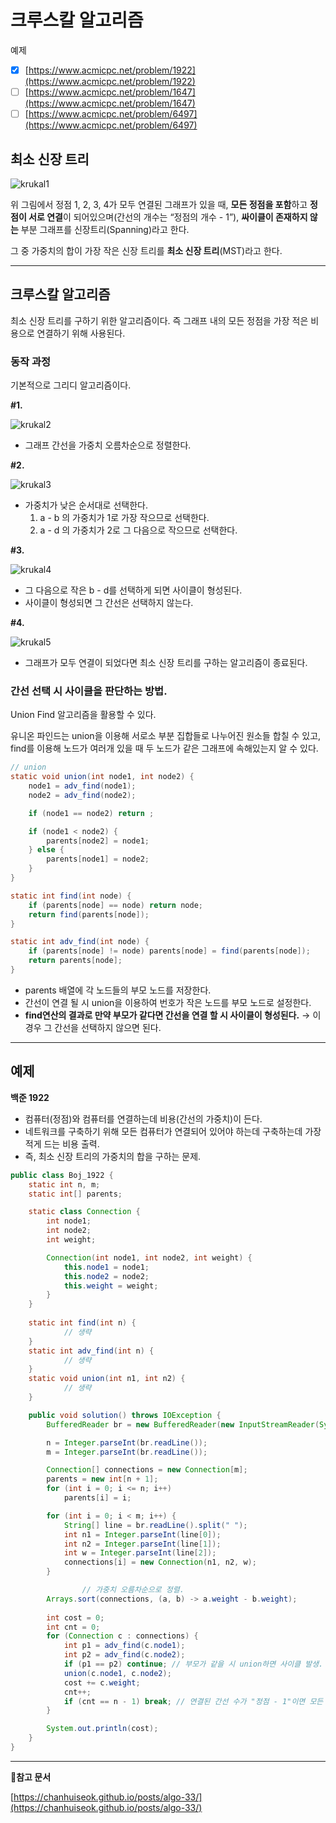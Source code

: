 # 크루스칼 알고리즘

예제

- [x]  [https://www.acmicpc.net/problem/1922](https://www.acmicpc.net/problem/1922)
- [ ]  [https://www.acmicpc.net/problem/1647](https://www.acmicpc.net/problem/1647)
- [ ]  [https://www.acmicpc.net/problem/6497](https://www.acmicpc.net/problem/6497)

## 최소 신장 트리

![krukal1](./img/kruskal/kruskal1.png)

위 그림에서 정점 1, 2, 3, 4가 모두 연결된 그래프가 있을 때, **모든 정점을 포함**하고 **정점이 서로 연결**이 되어있으며(간선의 개수는 “정점의 개수 - 1”), **싸이클이 존재하지 않는** 부분 그래프를 신장트리(Spanning)라고 한다.

그 중 가중치의 합이 가장 작은 신장 트리를 **최소 신장 트리**(MST)라고 한다.

---

## 크루스칼 알고리즘

최소 신장 트리를 구하기 위한 알고리즘이다. 즉 그래프 내의 모든 정점을 가장 적은 비용으로 연결하기 위해 사용된다.

### **동작 과정**

기본적으로 그리디 알고리즘이다.

**#1.**

![krukal2](./img/kruskal/kruskal2.png)

- 그래프 간선을 가중치 오름차순으로 정렬한다.

**#2.**

![krukal3](./img/kruskal/kruskal3.png)

- 가중치가 낮은 순서대로 선택한다.
    1. a - b 의 가중치가 1로 가장 작으므로 선택한다.
    2. a - d 의 가중치가 2로 그 다음으로 작으므로 선택한다.

**#3.**

![krukal4](./img/kruskal/kruskal4.png)

- 그 다음으로 작은 b - d를 선택하게 되면 사이클이 형성된다.
- 사이클이 형성되면 그 간선은 선택하지 않는다.

**#4.**

![krukal5](./img/kruskal/kruskal5.png)

- 그래프가 모두 연결이 되었다면 최소 신장 트리를 구하는 알고리즘이 종료된다.

### 간선 선택 시 사이클을 판단하는 방법.

Union Find 알고리즘을 활용할 수 있다.

유니온 파인드는 union을 이용해 서로소 부분 집합들로 나누어진 원소들 합칠 수 있고, find를 이용해 노드가 여러개 있을 때 두 노드가 같은 그래프에 속해있는지 알 수 있다.

```java
// union
static void union(int node1, int node2) {
    node1 = adv_find(node1);
    node2 = adv_find(node2);

    if (node1 == node2) return ;

    if (node1 < node2) {
        parents[node2] = node1;
    } else {
        parents[node1] = node2;
    }
}
```

```java
static int find(int node) {
    if (parents[node] == node) return node;
    return find(parents[node]);
}
```

```java
static int adv_find(int node) {
    if (parents[node] != node) parents[node] = find(parents[node]);
    return parents[node];
}
```

- parents 배열에 각 노드들의 부모 노드를 저장한다.
- 간선이 연결 될 시 union을 이용하여 번호가 작은 노드를 부모 노드로 설정한다.
- **find연산의 결과로 만약 부모가 같다면 간선을 연결 할 시 사이클이 형성된다.** → 이 경우 그 간선을 선택하지 않으면 된다.

---

## 예제

**백준 1922**

- 컴퓨터(정점)와 컴퓨터를 연결하는데 비용(간선의 가중치)이 든다.
- 네트워크를 구축하기 위해 모든 컴퓨터가 연결되어 있어야 하는데 구축하는데 가장 적게 드는 비용 출력.
- 즉, 최소 신장 트리의 가중치의 합을 구하는 문제.

```java
public class Boj_1922 {
    static int n, m;
    static int[] parents;

    static class Connection {
        int node1;
        int node2;
        int weight;

        Connection(int node1, int node2, int weight) {
            this.node1 = node1;
            this.node2 = node2;
            this.weight = weight;
        }
    }
    
    static int find(int n) {
		    // 생략
    }
    static int adv_find(int n) {
		    // 생략
    }
    static void union(int n1, int n2) {
		    // 생략
    }

    public void solution() throws IOException {
        BufferedReader br = new BufferedReader(new InputStreamReader(System.in));

        n = Integer.parseInt(br.readLine());
        m = Integer.parseInt(br.readLine());

        Connection[] connections = new Connection[m];
        parents = new int[n + 1];
        for (int i = 0; i <= n; i++)
            parents[i] = i;

        for (int i = 0; i < m; i++) {
            String[] line = br.readLine().split(" ");
            int n1 = Integer.parseInt(line[0]);
            int n2 = Integer.parseInt(line[1]);
            int w = Integer.parseInt(line[2]);
            connections[i] = new Connection(n1, n2, w);
        }

				// 가중치 오름차순으로 정렬.
        Arrays.sort(connections, (a, b) -> a.weight - b.weight);
        
        int cost = 0;
        int cnt = 0;
        for (Connection c : connections) {
            int p1 = adv_find(c.node1);
            int p2 = adv_find(c.node2);
            if (p1 == p2) continue; // 부모가 같을 시 union하면 사이클 발생.
            union(c.node1, c.node2);
            cost += c.weight;
            cnt++;
            if (cnt == n - 1) break; // 연결된 간선 수가 "정점 - 1"이면 모든 정점 연결된 경우.
        }

        System.out.println(cost);
    }
}
```

---

**📄참고 문서**

[https://chanhuiseok.github.io/posts/algo-33/](https://chanhuiseok.github.io/posts/algo-33/)